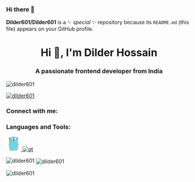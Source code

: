 ### Hi there 👋

**Dilder601/Dilder601** is a ✨ _special_ ✨ repository because its `README.md` (this file) appears on your GitHub profile.

<h1 align="center">Hi 👋, I'm Dilder Hossain</h1>
<h3 align="center">A passionate frontend developer from India</h3>

<p align="left"> <img src="https://komarev.com/ghpvc/?username=dilder601&label=Profile%20views&color=0e75b6&style=flat" alt="dilder601" /> </p>

<p align="left"> <a href="https://github.com/ryo-ma/github-profile-trophy"><img src="https://github-profile-trophy.vercel.app/?username=dilder601" alt="dilder601" /></a> </p>

<h3 align="left">Connect with me:</h3>
<p align="left">
</p>

<h3 align="left">Languages and Tools:</h3>
<p align="left"> <a href="https://golang.org" target="_blank" rel="noreferrer"> <img src="https://raw.githubusercontent.com/devicons/devicon/master/icons/go/go-original.svg" alt="go" width="40" height="40"/> </a> <a href="https://www.qt.io/" target="_blank" rel="noreferrer"> <img src="https://upload.wikimedia.org/wikipedia/commons/0/0b/Qt_logo_2016.svg" alt="qt" width="40" height="40"/> </a> </p>

<p><img align="left" src="https://github-readme-stats.vercel.app/api/top-langs?username=dilder601&show_icons=true&locale=en&layout=compact" alt="dilder601" /></p>

<p>&nbsp;<img align="center" src="https://github-readme-stats.vercel.app/api?username=dilder601&show_icons=true&locale=en" alt="dilder601" /></p>

<p><img align="center" src="https://github-readme-streak-stats.herokuapp.com/?user=dilder601&" alt="dilder601" /></p>


